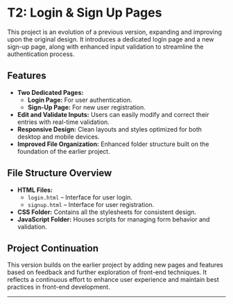 # T2: Login & Sign Up Pages

This project is an evolution of a previous version, expanding and improving upon the original design. It introduces a dedicated login page and a new sign-up page, along with enhanced input validation to streamline the authentication process.

## Features

- **Two Dedicated Pages:**
  - **Login Page:** For user authentication.
  - **Sign-Up Page:** For new user registration.
- **Edit and Validate Inputs:** Users can easily modify and correct their entries with real-time validation.
- **Responsive Design:** Clean layouts and styles optimized for both desktop and mobile devices.
- **Improved File Organization:** Enhanced folder structure built on the foundation of the earlier project.

## File Structure Overview

- **HTML Files:**
  - `login.html` – Interface for user login.
  - `signup.html` – Interface for user registration.
- **CSS Folder:** Contains all the stylesheets for consistent design.
- **JavaScript Folder:** Houses scripts for managing form behavior and validation.

## Project Continuation

This version builds on the earlier project by adding new pages and features based on feedback and further exploration of front-end techniques. It reflects a continuous effort to enhance user experience and maintain best practices in front-end development.

---
